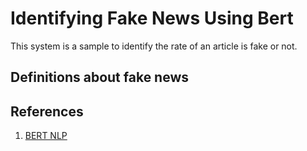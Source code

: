 # Identifying Fake News Using Bert
This system is a sample to identify the rate of an article is fake or not.

## Definitions about fake news

## References

1. [BERT NLP][1]

[1]: https://qiita.com/shake54/items/66852e10a6983d6249e2
